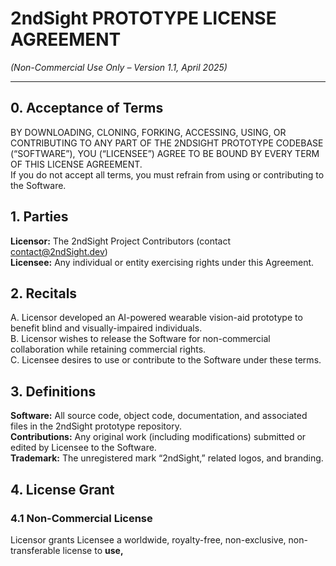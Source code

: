 # 2ndSight PROTOTYPE LICENSE AGREEMENT  
*(Non-Commercial Use Only – Version 1.1, April 2025)*

---

## 0. Acceptance of Terms  
BY DOWNLOADING, CLONING, FORKING, ACCESSING, USING, OR CONTRIBUTING TO ANY PART OF THE 2NDSIGHT PROTOTYPE CODEBASE (“SOFTWARE”), YOU (“LICENSEE”) AGREE TO BE BOUND BY EVERY TERM OF THIS LICENSE AGREEMENT.  
If you do not accept all terms, you must refrain from using or contributing to the Software.

## 1. Parties  
**Licensor:** The 2ndSight Project Contributors (contact [contact@2ndSight.dev](mailto:contact@2ndSight.dev))  
**Licensee:** Any individual or entity exercising rights under this Agreement.

## 2. Recitals  
A. Licensor developed an AI-powered wearable vision-aid prototype to benefit blind and visually-impaired individuals.  
B. Licensor wishes to release the Software for non-commercial collaboration while retaining commercial rights.  
C. Licensee desires to use or contribute to the Software under these terms.

## 3. Definitions  
**Software:** All source code, object code, documentation, and associated files in the 2ndSight prototype repository.  
**Contributions:** Any original work (including modifications) submitted or edited by Licensee to the Software.  
**Trademark:** The unregistered mark “2ndSight,” related logos, and branding.

## 4. License Grant  
### 4.1 Non-Commercial License  
Licensor grants Licensee a worldwide, royalty-free, non-exclusive, non-transferable license to **use,**
